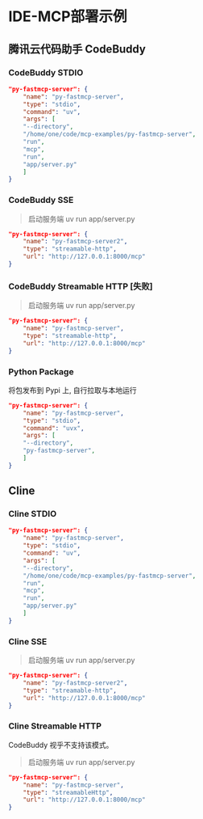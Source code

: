 # IDE-MCP部署示例

## 腾讯云代码助手 CodeBuddy

### CodeBuddy STDIO

```json
"py-fastmcp-server": {
    "name": "py-fastmcp-server",
    "type": "stdio",
    "command": "uv",
    "args": [
    "--directory",
    "/home/one/code/mcp-examples/py-fastmcp-server",
    "run",
    "mcp",
    "run",
    "app/server.py"
    ]
}
```

### CodeBuddy SSE

> 启动服务端
> uv run app/server.py

```json
"py-fastmcp-server": {
    "name": "py-fastmcp-server2",
    "type": "streamable-http",
    "url": "http://127.0.0.1:8000/mcp"
}
```

### CodeBuddy Streamable HTTP [失败]

> 启动服务端
> uv run app/server.py

```json
"py-fastmcp-server": {
    "name": "py-fastmcp-server",
    "type": "streamable-http",
    "url": "http://127.0.0.1:8000/mcp"
}
```

### Python Package

将包发布到 Pypi 上, 自行拉取与本地运行

```json
"py-fastmcp-server": {
    "name": "py-fastmcp-server",
    "type": "stdio",
    "command": "uvx",
    "args": [
    "--directory",
    "py-fastmcp-server",
    ]
}
```

## Cline

### Cline STDIO

```json
"py-fastmcp-server": {
    "name": "py-fastmcp-server",
    "type": "stdio",
    "command": "uv",
    "args": [
    "--directory",
    "/home/one/code/mcp-examples/py-fastmcp-server",
    "run",
    "mcp",
    "run",
    "app/server.py"
    ]
}
```

### Cline SSE

> 启动服务端
> uv run app/server.py

```json
"py-fastmcp-server": {
    "name": "py-fastmcp-server2",
    "type": "streamable-http",
    "url": "http://127.0.0.1:8000/mcp"
}
```

### Cline Streamable HTTP

CodeBuddy 视乎不支持该模式。

> 启动服务端
> uv run app/server.py

```json
"py-fastmcp-server": {
    "name": "py-fastmcp-server",
    "type": "streamableHttp",
    "url": "http://127.0.0.1:8000/mcp"
}
```
